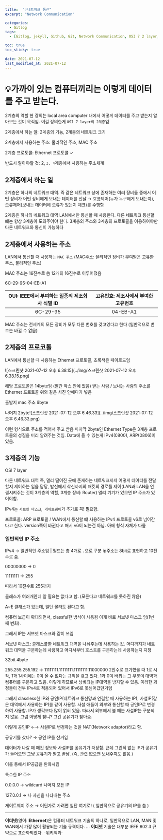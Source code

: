```yaml
---
title:  "💡네트워크 통신"
excerpt: "Network Communication"

categories:
  - Gitlog
tags:
  - [Gitlog, jekyll, Github, Git, Network Communication, OSI 7 2 layer,ComputerScience]

toc: true
toc_sticky: true
 
date: 2021-07-12
last_modified_at: 2021-07-12
---
```


# 💡가까이 있는 컴퓨터끼리는 이렇게 데이터를 주고 받는다.

2계층의 역할 현 강의는 local area computer 내에서 어떻게 데이터를 주고 받는지 알아보는 것이 목적임. 이걸 정의한게 `OSI 7 layer의 2계층`임

2계층에서 하는 일: 2계층의 기능, 2계층의 네트워크 크기

2계층에서 사용하는 주소: 물리적인 주소, MAC 주소

2계층 프로토콜: Ethernet 프로토콜 ✓

반드시 알아야할 것: 2, `3, 4`계층에서 사용하는 주소체계

## 2계층에서 하는 일

2계층은 하나의 네트워크 대역. 즉 같은 네트워크 상에 존재하는 여러 장비들 중에서 어떤 장비가 어떤 장비에게 보내는 데이터를 전달 → 흐름제어(누가 누구에게 보내는지), 오류제어(보내는 데이터에 오류가 있는지 체크)를 수행함

2계층은 하나의 네트워크 대역 LAN에서만 통신할 때 사용한다. 다른 네트워크 통신할 떄는 항상 3계층이 도와주어야 한다. 3계층의 주소와 3계층의 프로토콜을 이용하여야만 다른 네트워크와 통신이 가능하다

## 2계층에서 사용하는 주소

LAN에서 통신할 때 사용하는 `MAC 주소` (MAC주소: 물리적인 장비가 부여받은 고유한 주소, 물리적인 주소)

MAC 주소는 16진수로 씀 12개의 16진수로 이루어졌음

6C-29-95-04-EB-A1

| OUI: IEEE에서 부여하는 일종의 제조회사 식별 ID | 고유번호: 제조사에서 부여한 고유번호 |
| :--------------------------------------------: | :----------------------------------: |
|                    6C-29-95                    |               04-EB-A1               |

MAC 주소는 전세계의 모든 장비가 모두 다른 번호를 갖고있다고 한다 (일반적으로 번호는 바뀔 수 없음)

## 2계층의 프로코톨

LAN에서 통신할 때 사용하는 Ethernet 프로토콜, 초록색은 페이로드임

![스크린샷 2021-07-12 오후 6.38.15](../img/스크린샷 2021-07-12 오후 6.38.15.png)

해당 프로토콜은 14byte임 (빨간 박스 안에 있음) 받는 사람 / 보내는 사람의 주소를 Ethernet 프로토콜 위와 같은 사진 안에다가 넣음

출발지 mac 주소 6byte

나머지 2byte![스크린샷 2021-07-12 오후 6.46.33](../img/스크린샷 2021-07-12 오후 6.46.33.png)

이런 형식으로 주소를 적어서 주고 받음 마지막 2byte인 Ethernet Type은 3계층 프로토콜의 성질을 미리 알려주는 것임. Data에 올 수 있는게 IPv4(0800), ARP(0806)이 있음.

## 3계층의 기능

OSI 7 layer

다른 네트워크 대역 즉, 멀리 떨어진 곳에 존재하는 네트워크까지 어떻게 데이터를 전달할지 제어하는 일을 담당, 발신에서 착신까지의 패킷의 경로를 제어(LAN과 LAN을 연결시켜주는 것이 3계층의 역할, 3계층 장비: Router) 멀리 기기가 있으면 IP 주소가 있어야함.

IPv4는 `서브넷 마스크`,` 게이트웨이`가 추가로 꼭! 필요함.

프로토콜: ARP 프로토콜 / WAN에서 통신할 떄 사용하는 IPv4 프로토콜 v6로 넘어간다고 한다. version쪽이 바뀐다고 해서 v6이 되는건 아님. 아에 형식 자체가 다름

### 일반적인 IP 주소

IPv4 → 일반적인 주소임 | 필드는 총 4개로 `.`으로 구분 ip주소는 8bit로 표현하고 10진수로 씀.

00000000  → 0

11111111 → 255

따라서 10진수로 255까지

클래스가 여러개인데 알 필요는 없다고 함. (모른다고 네트워크를 못하진 않음)

A~E 클래스가 있는데, 일단 몰라도 된다고 함.

컴퓨터 보급이 확대되면서, classful한 방식이 사용됨 이게 바로 서브넷 마스크 임(1번째 변화).

그래서 IP는 서브넷 마스크와 같이 쓰임

서브넷 마스크: 클래스풀한 네트워크 대역을 나눠주는데 사용하는 값. 어디까지가 네트워크 대역을 구분하는데 사용하고 어디서부터 호스트를 구분하는데 사용하는지 지정

32bit 4byte

255.255.255.192 → 11111111.11111111.11111111.11000000 2진수로 표기했을 때 1로 시작, 1과 1사이에는 0이 올 수 없다는 규칙을 갖고 있다. 1과 0이 바뀌는 그 부분이 대역과 컴퓨터를 구분하고 있음. 이렇게 하므로서 낭비되는 IP대역을 방지할 수 있음. 이러한 과정들이 전부 IPv4로 적용되어 있어서 IPv6로 못넘어갔던거임

그래서 classless한 IP와 공인IP(네트워크 통신망과 연결할 때 사용하는 IP), 사설IP(같은 대역에서 사용하는 IP)를 같이 사용함. 사설 애들이 외부와 통신할 때 공인IP로 변경하여 사용함. IP가 생각보다 많이 얽혀 있음. 따라서 외부에서 볼 때는 사설IP는 구분되지 않음. 그럼 어떻게 찾냐? 그건 공유기가 찾아줌.

이렇게 공인IP ←→ 사설IP로 변경하는 것을 NAT(Network adaptor)라고 함.

공유기를 샀다? → 공인 IP를 산거임

데이터가 나갈 때 패킷 정보와 사설IP를 공유기가 저장함. 근데 그런적 없는 IP가 공유기가 들어오면 그냥 공유기가 받고 끝남. (즉, 관련 없으면 보내주지도 않음.)

이를 통해서 IP공급을 완화시킴

특수한 IP 주소

0.0.0.0 → wildcard 나머지 모든 IP

127.0.0.1 → 나 자신을 나타내는 주소

게이트웨이 주소 → 어딘가로 가려면 일단 여기로! ( 일반적으로 공유기의 IP를 씀 )

---

**이더넷**(영어: **Ethernet**)은 컴퓨터 네트워크 기술의 하나로, 일반적으로 LAN, MAN 및 WAN에서 가장 많이 활용되는 기술 규격이다. ... **이더넷** 기술은 대부분 IEEE 802.3 규약으로 표준화되었다. -위키백과-


